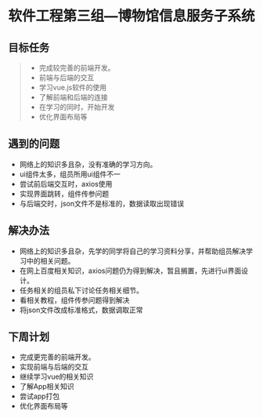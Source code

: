 # 软件工程第三组—博物馆信息服务子系统
## 目标任务

> - 完成较完善的前端开发。
> - 前端与后端的交互
> - 学习vue.js软件的使用
> - 了解前端和后端的连接
> - 在学习的同时，开始开发
> - 优化界面布局等

## 遇到的问题
- 网络上的知识多且杂，没有准确的学习方向。
- ui组件太多，组员所用ui组件不一
- 尝试前后端交互时，axios使用
- 实现界面跳转，组件传参问题
- 与后端交时，json文件不是标准的，数据读取出现错误

## 解决办法
- 网络上的知识多且杂，先学的同学将自己的学习资料分享，并帮助组员解决学习中的相关问题。
- 在网上百度相关知识，axios问题仍为得到解决，暂且搁置，先进行ui界面设计。
- 任务相关的组员私下讨论任务相关细节。
- 看相关教程，组件传参问题得到解决
- 将json文件改成标准格式，数据调取正常

## 下周计划
- 完成更完善的前端开发。
- 实现前端与后端的交互
- 继续学习vue的相关知识
- 了解App相关知识
- 尝试app打包
- 优化界面布局等
